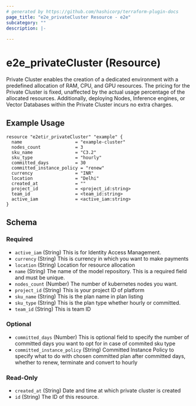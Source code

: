 ```yaml
---
# generated by https://github.com/hashicorp/terraform-plugin-docs
page_title: "e2e_privateCluster Resource - e2e"
subcategory: ""
description: |-
  
---
```


# e2e_privateCluster (Resource)

Private Cluster enables the creation of a dedicated environment with a predefined allocation of RAM, CPU, and GPU resources. The pricing for the Private Cluster is fixed, unaffected by the actual usage percentage of the allocated resources. Additionally, deploying Nodes, Inference engines, or Vector Databases within the Private Cluster incurs no extra charges.


## Example Usage

```hcl
resource "e2etir_privateCluster" "example" {
  name                    = "example-cluster"
  nodes_count             = 3
  sku_name                = "C3.2"
  sku_type                = "hourly"
  committed_days          = 30
  committed_instance_policy = "renew"
  currency                = "INR"
  location                = "Delhi"
  created_at              = ""
  project_id              = <project_id:string>
  team_id                 = <team_id:string>
  active_iam              = <active_iam:string>
}
```


<!-- schema generated by tfplugindocs -->
## Schema

### Required

- `active_iam` (String) This is for Identity Access Management.
- `currency` (String) This is currency in which you want to make payments
- `location` (String) Location for resource allocation
- `name` (String) The name of the model repository. This is a required field and must be unique.
- `nodes_count` (Number) The number of kubernetes nodes you want.
- `project_id` (String) This is your project ID of platform
- `sku_name` (String) This is the plan name in plan listing
- `sku_type` (String) This is the plan type whether hourly or committed.
- `team_id` (String) This is team ID

### Optional

- `committed_days` (Number) This is optional field to specify the number of committed days you want to opt for in case of commited sku type
- `committed_instance_policy` (String) Committed Instance Policy to specify what to do with chosen committed plan after committed days, whether to renew, terminate and convert to hourly

### Read-Only

- `created_at` (String) Date and time at which private cluster is created
- `id` (String) The ID of this resource.
